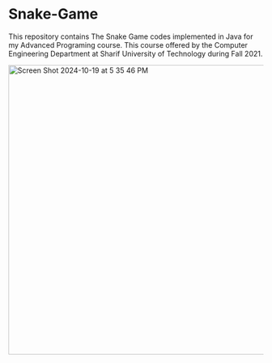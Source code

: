 # Snake-Game
This repository contains The Snake Game codes implemented in Java for my Advanced Programing course. This course offered by the Computer Engineering Department at Sharif University of Technology during Fall 2021. 

<img width="573" alt="Screen Shot 2024-10-19 at 5 35 46 PM" src="https://github.com/user-attachments/assets/de7314e7-0b46-447f-a991-b7b8c2feae9e">
